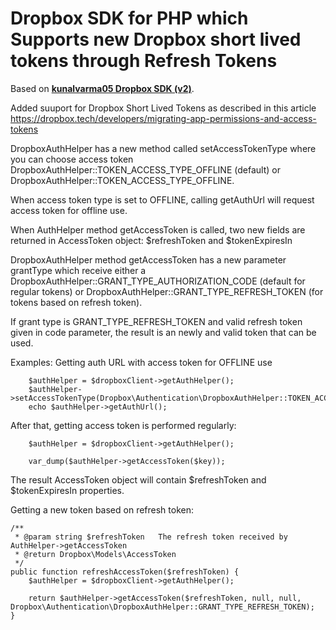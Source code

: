 Dropbox SDK for PHP which Supports new Dropbox short lived tokens through Refresh Tokens
======================================================
Based on [**kunalvarma05 Dropbox SDK (v2)**](https://github.com/kunalvarma05/dropbox-php-sdk/).

Added suuport for Dropbox Short Lived Tokens as described in this article
https://dropbox.tech/developers/migrating-app-permissions-and-access-tokens

DropboxAuthHelper has a new method called setAccessTokenType where you can choose access token DropboxAuthHelper::TOKEN_ACCESS_TYPE_OFFLINE (default) or DropboxAuthHelper::TOKEN_ACCESS_TYPE_OFFLINE.

When access token type is set to OFFLINE, calling getAuthUrl will request access token for offline use.

When AuthHelper method getAccessToken is called, two new fields are returned in AccessToken object: $refreshToken and $tokenExpiresIn

DropboxAuthHelper method getAccessToken has a new parameter grantType which receive either a DropboxAuthHelper::GRANT_TYPE_AUTHORIZATION_CODE (default for regular tokens) or DropboxAuthHelper::GRANT_TYPE_REFRESH_TOKEN (for tokens based on refresh token).

If grant type is GRANT_TYPE_REFRESH_TOKEN and valid refresh token given in code parameter, the result is an newly and valid token that can be used.

Examples:
Getting auth URL with access token for OFFLINE use

        $authHelper = $dropboxClient->getAuthHelper();
        $authHelper->setAccessTokenType(Dropbox\Authentication\DropboxAuthHelper::TOKEN_ACCESS_TYPE_OFFLINE);
        echo $authHelper->getAuthUrl();

After that, getting access token is performed regularly:

        $authHelper = $dropboxClient->getAuthHelper();

        var_dump($authHelper->getAccessToken($key));
The result AccessToken object will contain $refreshToken and $tokenExpiresIn properties.

Getting a new token based on refresh token:

    /**
     * @param string $refreshToken   The refresh token received by AuthHelper->getAccessToken
     * @return Dropbox\Models\AccessToken
     */
    public function refreshAccessToken($refreshToken) {
        $authHelper = $dropboxClient->getAuthHelper();

        return $authHelper->getAccessToken($refreshToken, null, null, Dropbox\Authentication\DropboxAuthHelper::GRANT_TYPE_REFRESH_TOKEN);
    }
    
    

